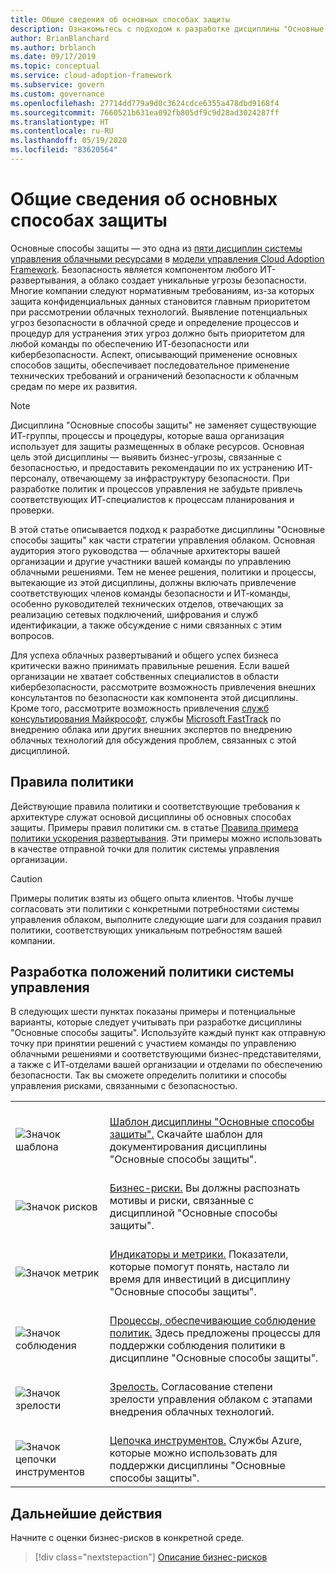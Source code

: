 ```yaml
---
title: Общие сведения об основных способах защиты
description: Ознакомьтесь с подходом к разработке дисциплины "Основные способы защиты" в составе стратегии управления облаком.
author: BrianBlanchard
ms.author: brblanch
ms.date: 09/17/2019
ms.topic: conceptual
ms.service: cloud-adoption-framework
ms.subservice: govern
ms.custom: governance
ms.openlocfilehash: 27714dd779a9d0c3624cdce6355a478dbd9168f4
ms.sourcegitcommit: 7660521b631ea092fb805df9c9d28ad3024287ff
ms.translationtype: HT
ms.contentlocale: ru-RU
ms.lasthandoff: 05/19/2020
ms.locfileid: "83620564"
---
```

# <a name="security-baseline-discipline-overview"></a>Общие сведения об основных способах защиты

Основные способы защиты — это одна из [пяти дисциплин системы управления облачными ресурсами](../governance-disciplines.md) в [модели управления Cloud Adoption Framework](../index.md). Безопасность является компонентом любого ИТ-развертывания, а облако создает уникальные угрозы безопасности. Многие компании следуют нормативным требованиям, из-за которых защита конфиденциальных данных становится главным приоритетом при рассмотрении облачных технологий. Выявление потенциальных угроз безопасности в облачной среде и определение процессов и процедур для устранения этих угроз должно быть приоритетом для любой команды по обеспечению ИТ-безопасности или кибербезопасности. Аспект, описывающий применение основных способов защиты, обеспечивает последовательное применение технических требований и ограничений безопасности к облачным средам по мере их развития.

> [!NOTE]
> Дисциплина "Основные способы защиты" не заменяет существующие ИТ-группы, процессы и процедуры, которые ваша организация использует для защиты размещенных в облаке ресурсов. Основная цель этой дисциплины — выявить бизнес-угрозы, связанные с безопасностью, и предоставить рекомендации по их устранению ИТ-персоналу, отвечающему за инфраструктуру безопасности. При разработке политик и процессов управления не забудьте привлечь соответствующих ИТ-специалистов к процессам планирования и проверки.

В этой статье описывается подход к разработке дисциплины "Основные способы защиты" как части стратегии управления облаком. Основная аудитория этого руководства — облачные архитекторы вашей организации и другие участники вашей команды по управлению облачными решениями. Тем не менее решения, политики и процессы, вытекающие из этой дисциплины, должны включать привлечение соответствующих членов команды безопасности и ИТ-команды, особенно руководителей технических отделов, отвечающих за реализацию сетевых подключений, шифрования и служб идентификации, а также обсуждение с ними связанных с этим вопросов.

Для успеха облачных развертываний и общего успех бизнеса критически важно принимать правильные решения. Если вашей организации не хватает собственных специалистов в области кибербезопасности, рассмотрите возможность привлечения внешних консультантов по безопасности как компонента этой дисциплины. Кроме того, рассмотрите возможность привлечения [служб консультирования Майкрософт](https://www.microsoft.com/industry/services/consulting), службы [Microsoft FastTrack](https://azure.microsoft.com/programs/azure-fasttrack) по внедрению облака или других внешних экспертов по внедрению облачных технологий для обсуждения проблем, связанных с этой дисциплиной.

## <a name="policy-statements"></a>Правила политики

Действующие правила политики и соответствующие требования к архитектуре служат основой дисциплины об основных способах защиты. Примеры правил политики см. в статье [Правила примера политики ускорения развертывания](./policy-statements.md). Эти примеры можно использовать в качестве отправной точки для политик системы управления организации.

> [!CAUTION]
> Примеры политик взяты из общего опыта клиентов. Чтобы лучше согласовать эти политики с конкретными потребностями системы управления облаком, выполните следующие шаги для создания правил политики, соответствующих уникальным потребностям вашей компании.

## <a name="develop-governance-policy-statements"></a>Разработка положений политики системы управления

В следующих шести пунктах показаны примеры и потенциальные варианты, которые следует учитывать при разработке дисциплины "Основные способы защиты". Используйте каждый пункт как отправную точку при принятии решений с участием команды по управлению облачными решениями и соответствующими бизнес-представителями, а также с ИТ-отделами вашей организации и отделами по обеспечению безопасности. Так вы сможете определить политики и способы управления рисками, связанными с безопасностью.

<!-- markdownlint-disable MD033 -->

| | |
|---|---|
| <br> ![Значок шаблона](../../_images/govern/process-template.png) | <br> [Шаблон дисциплины "Основные способы защиты".](./template.md) Скачайте шаблон для документирования дисциплины "Основные способы защиты". |
| <br> ![Значок рисков](../../_images/govern/process-risks.png) | <br> [Бизнес-риски.](./business-risks.md) Вы должны распознать мотивы и риски, связанные с дисциплиной "Основные способы защиты". |
| <br> ![Значок метрик](../../_images/govern/process-metrics.png) | <br> [Индикаторы и метрики.](./metrics-tolerance.md) Показатели, которые помогут понять, настало ли время для инвестиций в дисциплину "Основные способы защиты". |
| <br> ![Значок соблюдения](../../_images/govern/process-enforce.png) | <br> [Процессы, обеспечивающие соблюдение политик.](./compliance-processes.md) Здесь предложены процессы для поддержки соблюдения политики в дисциплине "Основные способы защиты". |
| <br> ![Значок зрелости](../../_images/govern/process-maturity.png) | <br> [Зрелость.](./discipline-improvement.md) Согласование степени зрелости управления облаком с этапами внедрения облачных технологий. |
| <br> ![Значок цепочки инструментов](../../_images/govern/process-toolchain.png) | <br> [Цепочка инструментов.](./toolchain.md) Службы Azure, которые можно использовать для поддержки дисциплины "Основные способы защиты". |

<!-- markdownlint-enable MD033 -->

## <a name="next-steps"></a>Дальнейшие действия

Начните с оценки бизнес-рисков в конкретной среде.

> [!div class="nextstepaction"]
> [Описание бизнес-рисков](./business-risks.md)
